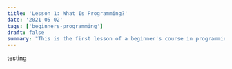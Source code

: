 ```yaml
---
title: 'Lesson 1: What Is Programming?'
date: '2021-05-02'
tags: ['beginners-programming']
draft: false
summary: "This is the first lesson of a beginner's course in programming"
---
```


testing